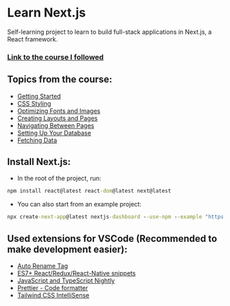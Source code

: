 # Learn Next.js
 Self-learning project to learn to build full-stack applications in Next.js, a React framework.

### [Link to the course I followed](https://nextjs.org/learn/dashboard-app)

## Topics from the course:
- [Getting Started](https://nextjs.org/learn/dashboard-app/getting-started)
- [CSS Styling](https://nextjs.org/learn/dashboard-app/css-styling)
- [Optimizing Fonts and Images](https://nextjs.org/learn/dashboard-app/optimizing-fonts-images)
- [Creating Layouts and Pages](https://nextjs.org/learn/dashboard-app/creating-layouts-and-pages)
- [Navigating Between Pages](https://nextjs.org/learn/dashboard-app/navigating-between-pages)
- [Setting Up Your Database](https://nextjs.org/learn/dashboard-app/setting-up-your-database)
- [Fetching Data](https://nextjs.org/learn/dashboard-app/fetching-data)

## Install Next.js:
- In the root of the project, run:

```cmd
npm install react@latest react-dom@latest next@latest
```

- You can also start from an example project:
```cmd
npx create-next-app@latest nextjs-dashboard --use-npm --example "https://github.com/vercel/next-learn/tree/main/dashboard/starter-example"
```

## Used extensions for VSCode (Recommended to make development easier):
- [Auto Rename Tag](https://marketplace.visualstudio.com/items?itemName=formulahendry.auto-rename-tag)
- [ES7+ React/Redux/React-Native snippets](https://marketplace.visualstudio.com/items?itemName=dsznajder.es7-react-js-snippets)
- [JavaScript and TypeScript Nightly](https://marketplace.visualstudio.com/items?itemName=ms-vscode.vscode-typescript-next)
- [Prettier - Code formatter](https://marketplace.visualstudio.com/items?itemName=esbenp.prettier-vscode)
- [Tailwind CSS IntelliSense](https://marketplace.visualstudio.com/items?itemName=bradlc.vscode-tailwindcss)